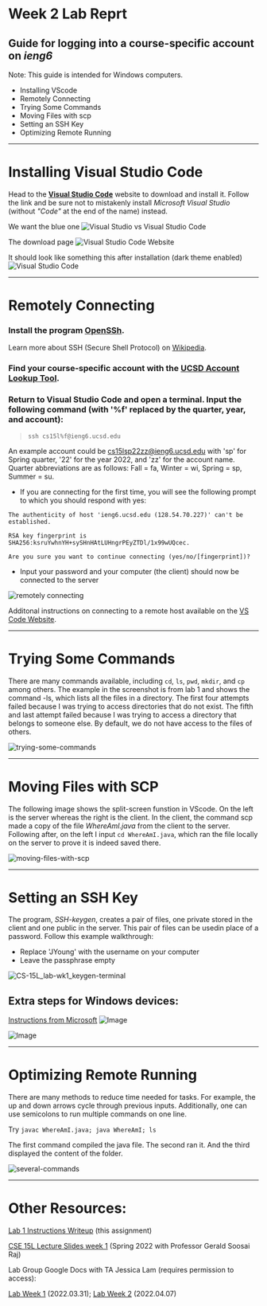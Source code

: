# Week 2 Lab Reprt
## Guide for logging into a course-specific account on _ieng6_

Note: This guide is intended for Windows computers.

- Installing VScode
- Remotely Connecting
- Trying Some Commands
- Moving Files with scp
- Setting an SSH Key
- Optimizing Remote Running


---
# Installing Visual Studio Code

Head to the [__Visual Studio Code__](https://code.visualstudio.com/) website to download and install it. Follow the link and be sure not to mistakenly install _Microsoft Visual Studio_ (without _"Code"_ at the end of the name) instead.

We want the blue one
![Visual Studio vs Visual Studio Code](Visual-Studio-vs-Visual-Studio-Code.png)

The download page
![Visual Studio Code Website](VS-Code-Website.jpg)

It should look like something this after installation (dark theme enabled)
![Visual Studio Code](VS-Code-Launch.png)


---
# Remotely Connecting

### Install the program [__OpenSSh__](https://docs.microsoft.com/en-us/windows-server/administration/openssh/openssh_install_firstuse).
Learn more about SSH (Secure Shell Protocol) on [Wikipedia](https://en.wikipedia.org/wiki/Secure_Shell).

### Find your course-specific account with the [UCSD Account Lookup Tool](https://sdacs.ucsd.edu/~icc/index.php).

### Return to Visual Studio Code and open a terminal. Input the following command (with '%f' replaced by the quarter, year, and account):

> `ssh cs15l%f@ieng6.ucsd.edu`

An example account could be cs15lsp22zz@ieng6.ucsd.edu with 'sp' for Spring quarter, '22' for the year 2022, and 'zz' for the account name. Quarter abbreviations are as follows: Fall = fa, Winter = wi, Spring = sp, Summer = su.

- If you are connecting for the first time, you will see the following prompt to which you should respond with yes:

````
The authenticity of host 'ieng6.ucsd.edu (128.54.70.227)' can't be established.

RSA key fingerprint is SHA256:ksruYwhnYH+sySHnHAtLUHngrPEyZTDl/1x99wUQcec.

Are you sure you want to continue connecting (yes/no/[fingerprint])?
````

- Input your password and your computer (the client) should now be connected to the server

![remotely connecting](remotely-connecting.png)

Additonal instructions on connecting to a remote host available on the [VS Code Website](https://code.visualstudio.com/docs/remote/ssh#_connect-to-a-remote-host).




---
# Trying Some Commands

There are many commands available, including `cd`, `ls`, `pwd`, `mkdir`, and `cp` among others. The example in the screenshot is from lab 1 and shows the command -ls, which lists all the files in a directory. The first four attempts failed because I was trying to access directories that do not exist. The fifth and last attempt failed because I was trying to access a directory that belongs to someone else. By default, we do not have access to the files of others.

![trying-some-commands](trying-some-commands.png)


---
# Moving Files with SCP

The following image shows the split-screen funstion in VScode. On the left is the server whereas the right is the client. In the client, the command scp made a copy of the file _WhereAmI.java_ from the client to the server. Following after, on the left I input `cd WhereAmI.java`, which ran the file locally on the server to prove it is indeed saved there.

![moving-files-with-scp](moving-files-with-scp.png)



---
# Setting an SSH Key

The program, _SSH-keygen_, creates a pair of files, one private stored in the client and one public in the server. This pair of files can be usedin place of a password. Follow this example walkthrough:

- Replace 'JYoung' with the username on your computer
- Leave the passphrase empty

![CS-15L_lab-wk1_keygen-terminal](CS-15L_lab-wk1_keygen-terminal.jpg)

## Extra steps for Windows devices:
[Instructions from Microsoft](https://docs.microsoft.com/en-us/windows-server/administration/openssh/openssh_keymanagement#user-key-generation)
![Image](CS-15L_lab-wk1_keygen-powershell(1).jpg)

![Image](CS-15L_lab-wk1_keygen-powershell(2).jpg)




---
# Optimizing Remote Running

There are many methods to reduce time needed for tasks. For example, the up and down arrows cycle through previous inputs. Additionally, one can use semicolons to run multiple commands on one line.

Try `javac WhereAmI.java; java WhereAmI; ls`

The first command compiled the java file. The second ran it. And the third displayed the content of the folder.

![several-commands](several-commands.jpg)

---
# Other Resources:
[Lab 1 Instructions Writeup](https://docs.google.com/document/d/1ZJsxrCRiXRbgBpAxhTRwIIqs2-xILh4EZEXfhyADS7I/edit) (this assignment)

[CSE 15L Lecture Slides week 1](https://docs.google.com/presentation/d/1M1usJWoXlajH29ONzpQ7L2BxeHMdL3C7sMUSBtogpOw/edit#slide=id.g9aaf8b0d81_0_25)
(Spring 2022 with Professor Gerald Soosai Raj)

Lab Group Google Docs with TA Jessica Lam (requires permission to access):

[Lab Week 1](https://docs.google.com/document/d/1bWz30m_V0ENEkdCKICzX2L37mdhOCcbEqrSbeqsJ2QA/edit#heading=h.s8u88f6kqofr) (2022.03.31);
[Lab Week 2](https://docs.google.com/document/d/1EMxWD-WkNZeto2HrgJhavFGu7xCwQafZ3rzX2057TDY/edit#) (2022.04.07)
